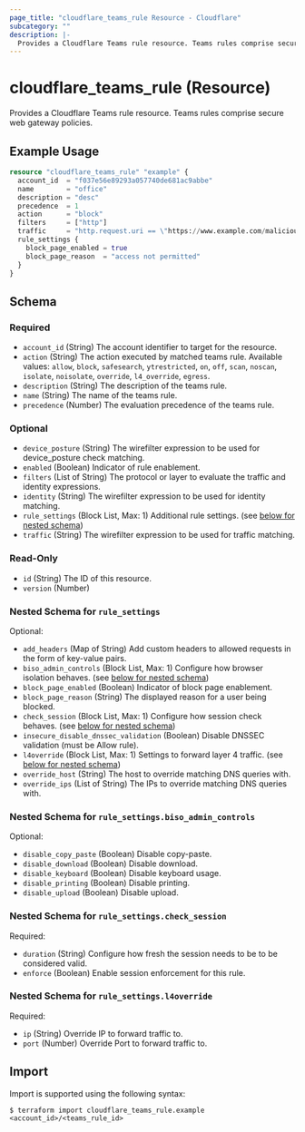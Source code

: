 ```yaml
---
page_title: "cloudflare_teams_rule Resource - Cloudflare"
subcategory: ""
description: |-
  Provides a Cloudflare Teams rule resource. Teams rules comprise secure web gateway policies.
---
```


# cloudflare_teams_rule (Resource)

Provides a Cloudflare Teams rule resource. Teams rules comprise secure web gateway policies.

## Example Usage

```terraform
resource "cloudflare_teams_rule" "example" {
  account_id  = "f037e56e89293a057740de681ac9abbe"
  name        = "office"
  description = "desc"
  precedence  = 1
  action      = "block"
  filters     = ["http"]
  traffic     = "http.request.uri == \"https://www.example.com/malicious\""
  rule_settings {
    block_page_enabled = true
    block_page_reason  = "access not permitted"
  }
}
```
<!-- schema generated by tfplugindocs -->
## Schema

### Required

- `account_id` (String) The account identifier to target for the resource.
- `action` (String) The action executed by matched teams rule. Available values: `allow`, `block`, `safesearch`, `ytrestricted`, `on`, `off`, `scan`, `noscan`, `isolate`, `noisolate`, `override`, `l4_override`, `egress`.
- `description` (String) The description of the teams rule.
- `name` (String) The name of the teams rule.
- `precedence` (Number) The evaluation precedence of the teams rule.

### Optional

- `device_posture` (String) The wirefilter expression to be used for device_posture check matching.
- `enabled` (Boolean) Indicator of rule enablement.
- `filters` (List of String) The protocol or layer to evaluate the traffic and identity expressions.
- `identity` (String) The wirefilter expression to be used for identity matching.
- `rule_settings` (Block List, Max: 1) Additional rule settings. (see [below for nested schema](#nestedblock--rule_settings))
- `traffic` (String) The wirefilter expression to be used for traffic matching.

### Read-Only

- `id` (String) The ID of this resource.
- `version` (Number)

<a id="nestedblock--rule_settings"></a>
### Nested Schema for `rule_settings`

Optional:

- `add_headers` (Map of String) Add custom headers to allowed requests in the form of key-value pairs.
- `biso_admin_controls` (Block List, Max: 1) Configure how browser isolation behaves. (see [below for nested schema](#nestedblock--rule_settings--biso_admin_controls))
- `block_page_enabled` (Boolean) Indicator of block page enablement.
- `block_page_reason` (String) The displayed reason for a user being blocked.
- `check_session` (Block List, Max: 1) Configure how session check behaves. (see [below for nested schema](#nestedblock--rule_settings--check_session))
- `insecure_disable_dnssec_validation` (Boolean) Disable DNSSEC validation (must be Allow rule).
- `l4override` (Block List, Max: 1) Settings to forward layer 4 traffic. (see [below for nested schema](#nestedblock--rule_settings--l4override))
- `override_host` (String) The host to override matching DNS queries with.
- `override_ips` (List of String) The IPs to override matching DNS queries with.

<a id="nestedblock--rule_settings--biso_admin_controls"></a>
### Nested Schema for `rule_settings.biso_admin_controls`

Optional:

- `disable_copy_paste` (Boolean) Disable copy-paste.
- `disable_download` (Boolean) Disable download.
- `disable_keyboard` (Boolean) Disable keyboard usage.
- `disable_printing` (Boolean) Disable printing.
- `disable_upload` (Boolean) Disable upload.


<a id="nestedblock--rule_settings--check_session"></a>
### Nested Schema for `rule_settings.check_session`

Required:

- `duration` (String) Configure how fresh the session needs to be to be considered valid.
- `enforce` (Boolean) Enable session enforcement for this rule.


<a id="nestedblock--rule_settings--l4override"></a>
### Nested Schema for `rule_settings.l4override`

Required:

- `ip` (String) Override IP to forward traffic to.
- `port` (Number) Override Port to forward traffic to.

## Import

Import is supported using the following syntax:

```shell
$ terraform import cloudflare_teams_rule.example <account_id>/<teams_rule_id>
```
